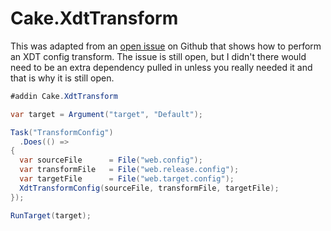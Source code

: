 # Cake.XdtTransform

This was adapted from an [open issue](https://github.com/cake-build/cake/issues/321) on Github that shows 
how to perform an XDT config transform. The issue is still open, but I didn't there would need to be an 
extra dependency pulled in unless you really needed it and that is why it is still open.

```csharp
#addin Cake.XdtTransform

var target = Argument("target", "Default");

Task("TransformConfig")
  .Does(() =>
{
  var sourceFile      = File("web.config");
  var transformFile   = File("web.release.config");
  var targetFile      = File("web.target.config");
  XdtTransformConfig(sourceFile, transformFile, targetFile);
});

RunTarget(target);
```